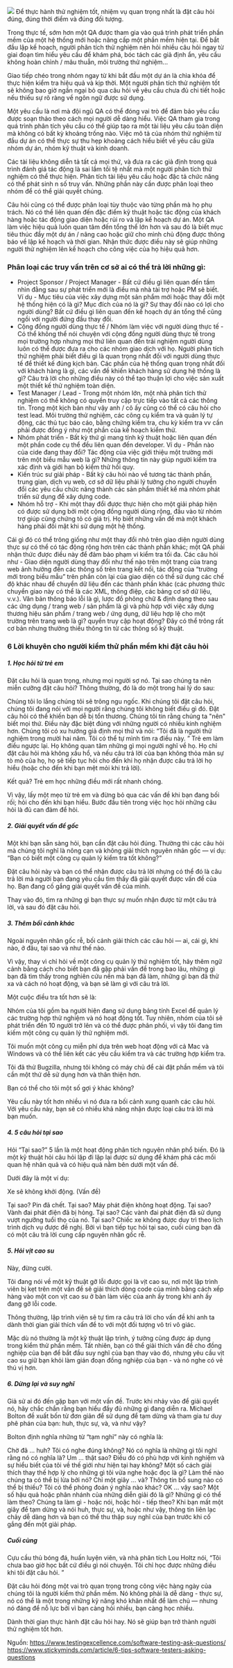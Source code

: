 ![](https://images.viblo.asia/28a7fd9e-0bbf-4c7a-af5a-7c8b784ee690.jpg)
Để thực hành thử nghiệm tốt, nhiệm vụ quan trọng nhất là đặt câu hỏi đúng, đúng thời điểm và đúng đối tượng.

Trong thực tế, sớm hơn một QA được tham gia vào quá trình phát triển phần mềm của một hệ thống mới hoặc nâng cấp một phần mềm hiện tại.
Để bắt đầu lập kế hoạch, người phân tích thử nghiệm nên hỏi nhiều câu hỏi ngay từ giai đoạn tìm hiểu yêu cầu để khám phá, bóc tách các giả định ẩn, yêu cầu không hoàn chỉnh / mâu thuẫn, môi trường thử nghiệm...

Giao tiếp chéo trong nhóm ngay từ khi bắt đầu một dự án là chìa khóa để thực hiện kiểm tra hiệu quả và kịp thời. Một người phân tích thử nghiệm tốt sẽ không bao giờ ngần ngại bỏ qua câu hỏi về yêu cầu chưa đủ chi tiết hoặc nếu thiếu sự rõ ràng về ngôn ngữ được sử dụng.

Một yêu cầu là nơi mà đội ngũ QA có thể đóng vai trò để đảm bảo yêu cầu được soạn thảo theo cách mọi người dễ dàng hiểu.
Việc QA tham gia trong quá trình phân tích yêu cầu có thể giúp tạo ra một tài liệu yêu cầu toàn diện mà không có bất kỳ khoảng trống nào. Việc mô tả của nhóm thử nghiệm từ đầu dự án có thể thực sự thu hẹp khoảng cách hiểu biết về yêu cầu giữa nhóm dự án, nhóm kỹ thuật và kinh doanh.

Các tài liệu không diễn tả tất cả mọi thứ, và đưa ra các giả định trong quá trình đánh giá tác động là sai lầm tồi tệ nhất mà một người phân tích thử nghiệm có thể thực hiện. Phân tích tài liệu yêu cầu hoặc đặc tả chức năng có thể phát sinh n số truy vấn. Những phần này cần được phân loại theo nhóm để có thể giải quyết chúng.

Câu hỏi cũng có thể được phân loại tùy thuộc vào từng phần mà họ phụ trách. Nó có thể liên quan đến đặc điểm kỹ thuật hoặc tác động của khách hàng hoặc tác động giao diện hoặc rủi ro và lập kế hoạch dự án. Một QA làm việc hiệu quả luôn quan tâm đến tổng thể lớn hơn và sau đó là biết mục tiêu thúc đẩy một dự án / nâng cao hoặc giữ cho mình chủ động được thông báo về lập kế hoạch và thời gian. Nhận thức được điều này sẽ giúp những người thử nghiệm lên kế hoạch cho công việc của họ hiệu quả hơn.

### Phân loại các truy vấn trên cơ sở ai có thể trả lời những gì:

* Project Sponsor / Project Manager - Bất cứ điều gì liên quan đến tầm nhìn đằng sau sự phát triển mới là điều mà nhà tài trợ hoặc PM sẽ biết. Ví dụ - Mục tiêu của việc xây dựng một sản phẩm mới hoặc thay đổi một hệ thống hiện có là gì? Mục đích của nó là gì? Sự thay đổi nào có lợi cho người dùng? Bất cứ điều gì liên quan đến kế hoạch dự án tổng thể cũng ngồi với người đứng đầu thay đổi.
* Cộng đồng người dùng thực tế / Nhóm làm việc với người dùng thực tế - Có thể không thể nói chuyện với cộng đồng người dùng thực tế trong mọi trường hợp nhưng mọi thứ liên quan đến trải nghiệm người dùng luôn có thể được đưa ra cho các nhóm giao dịch với họ. Người phân tích thử nghiệm phải biết điều gì là quan trọng nhất đối với người dùng thực tế để thiết kế đúng kịch bản. Các phần của hệ thống quan trọng nhất đối với khách hàng là gì, các vấn đề khiến khách hàng sử dụng hệ thống là gì? Câu trả lời cho những điều này có thể tạo thuận lợi cho việc sản xuất một thiết kế thử nghiệm toàn diện.
* Test Manager / Lead - Trong một nhóm lớn, một nhà phân tích thử nghiệm có thể không có quyền truy cập trực tiếp vào tất cả các thông tin. Trong một kịch bản như vậy anh / cô ấy cũng có thể có câu hỏi cho test lead. Môi trường thử nghiệm, các công cụ kiểm tra và quản lý tự động, các thủ tục báo cáo, bằng chứng kiểm tra, chu kỳ kiểm tra vv cần phải được đồng ý như một phần của kế hoạch kiểm thử.
* Nhóm phát triển - Bất kỳ thứ gì mang tính kỹ thuật hoặc liên quan đến một phần code cụ thể đều liên quan đến developer. Ví dụ - Phần nào của cide đang thay đổi? Tác động của việc giới thiệu một trường mới trên một biểu mẫu web là gì? Những thông tin này giúp người kiểm tra xác định và giới hạn bộ kiểm thử hồi quy.
* Kiến trúc sư giải pháp - Bất kỳ câu hỏi nào về tương tác thành phần, trung gian, dịch vụ web, cơ sở dữ liệu phải lý tưởng cho người chuyển đổi các yêu cầu chức năng thành các sản phẩm thiết kế mà nhóm phát triển sử dụng để xây dựng code.
* Nhóm hỗ trợ - Khi một thay đổi được thực hiện cho một giải pháp hiện có được sử dụng bởi một cộng đồng người dùng rộng, đầu vào từ nhóm trợ giúp cũng chứng tỏ có giá trị. Họ biết những vấn đề mà một khách hàng phải đối mặt khi sử dụng một hệ thống.

Cái gì đó có thể trông giống như một thay đổi nhỏ trên giao diện người dùng thực sự có thể có tác động rộng hơn trên các thành phần khác; một QA phải nhận thức được điều này để đảm bảo phạm vi kiểm tra tối đa. Các câu hỏi như - Giao diện người dùng thay đổi như thế nào trên một trang của trang web ảnh hưởng đến các thông số trên trang kết nối, tác động của “trường mới trong biểu mẫu” trên phần còn lại của giao diện có thể sử dụng các chế độ khác nhau để chuyển dữ liệu đến các thành phần khác (các phương thức chuyển giao này có thể là các XML, thông điệp, các bảng cơ sở dữ liệu, v.v.).
Văn bản thông báo lỗi là gì, lược đồ phông chữ & định dạng theo sau các ứng dụng / trang web / sản phẩm là gì và phù hợp với việc xây dựng thương hiệu sản phẩm / trang web / ứng dụng, dữ liệu hợp lệ cho một trường trên trang web là gì? quyền truy cập hoạt động? Đây có thể trông rất cơ bản nhưng thường thiếu thông tin từ các thông số kỹ thuật.

###  6 Lời khuyên cho người kiểm thử phần mềm khi đặt câu hỏi
##### 1. Học hỏi từ trẻ em
Đặt câu hỏi là quan trọng, nhưng mọi người sợ nó. Tại sao chúng ta nên miễn cưỡng đặt câu hỏi? Thông thường, đó là do một trong hai lý do sau:

Chúng tôi lo lắng chúng tôi sẽ trông ngu ngốc. Khi chúng tôi đặt câu hỏi, chúng tôi đang nói với mọi người rằng chúng tôi không biết điều gì đó. Đặt câu hỏi có thể khiến bạn dễ bị tổn thương.
Chúng tôi tin rằng chúng ta "nên" biết mọi thứ. Điều này đặc biệt đúng với những người có nhiều kinh nghiệm hơn. Chúng tôi có xu hướng giả định mọi thứ và nói: “Tôi đã là người thử nghiệm trong mười hai năm. Tôi có thể tự mình tìm ra điều này. ”
Trẻ em làm điều ngược lại. Họ không quan tâm những gì mọi người nghĩ về họ. Họ chỉ đặt câu hỏi mà không xấu hổ, và nếu câu trả lời của bạn không thỏa mãn sự tò mò của họ, họ sẽ tiếp tục hỏi cho đến khi họ nhận được câu trả lời họ hiểu (hoặc cho đến khi bạn mệt mỏi khi trả lời).

Kết quả? Trẻ em học những điều mới rất nhanh chóng.

Vì vậy, lấy một mẹo từ trẻ em và đừng bỏ qua các vấn đề khi bạn đang bối rối; hỏi cho đến khi bạn hiểu. Bước đầu tiên trong việc học hỏi những câu hỏi là đủ can đảm để hỏi.

##### 2. Giải quyết vấn đề gốc
Một khi bạn sẵn sàng hỏi, bạn cần đặt câu hỏi đúng. Thường thì các câu hỏi mà chúng tôi nghĩ là nông cạn và không giải thích nguyên nhân gốc — ví dụ: “Bạn có biết một công cụ quản lý kiểm tra tốt không?”

Đặt câu hỏi này và bạn có thể nhận được câu trả lời nhưng có thể đó là câu trả lời mà người bạn đang yêu cầu tìm thấy đã giải quyết được vấn đề của họ. Bạn đang cố gắng giải quyết vấn đề của mình.

Thay vào đó, tìm ra những gì bạn thực sự muốn nhận được từ một câu trả lời, và sau đó đặt câu hỏi.

##### 3. Thêm bối cảnh khác
Ngoài nguyên nhân gốc rễ, bối cảnh giải thích các câu hỏi  — ai, cái gì, khi nào, ở đâu, tại sao và như thế nào.

Vì vậy, thay vì chỉ hỏi về một công cụ quản lý thử nghiệm tốt, hãy thêm ngữ cảnh bằng cách cho biết bạn đã gặp phải vấn đề trong bao lâu, những gì bạn đã tìm thấy trong nghiên cứu nền mà bạn đã làm, những gì bạn đã thử xa và cách nó hoạt động, và bạn sẽ làm gì với câu trả lời.

Một cuộc điều tra tốt hơn sẽ là:

Nhóm của tôi gồm ba người hiện đang sử dụng bảng tính Excel để quản lý các trường hợp thử nghiệm và nó hoạt động tốt. Tuy nhiên, nhóm của tôi sẽ phát triển đến 10 người trở lên và có thể được phân phối, vì vậy tôi đang tìm kiếm một công cụ quản lý thử nghiệm mới.

Tôi muốn một công cụ miễn phí dựa trên web hoạt động với cả Mac và Windows và có thể liên kết các yêu cầu kiểm tra và các trường hợp kiểm tra.

Tôi đã thử Bugzilla, nhưng tôi không có máy chủ để cài đặt phần mềm và tôi cần một thứ dễ sử dụng hơn và thân thiện hơn.

Bạn có thể cho tôi một số gợi ý khác không?

Yêu cầu này tốt hơn nhiều vì nó đưa ra bối cảnh xung quanh các câu hỏi. Với yêu cầu này, bạn sẽ có nhiều khả năng nhận được loại câu trả lời mà bạn muốn.

##### 4. 5 câu hỏi tại sao
Hỏi “Tại sao?” 5 lần là một hoạt động phân tích nguyên nhân phổ biến. Đó là một kỹ thuật hỏi câu hỏi lặp đi lặp lại được sử dụng để khám phá các mối quan hệ nhân quả và có hiệu quả nằm bên dưới một vấn đề.

Dưới đây là một ví dụ:

Xe sẽ không khởi động. (Vấn đề)

Tại sao? Pin đã chết.
Tại sao? Máy phát điện không hoạt động.
Tại sao? Vành đai phát điện đã bị hỏng.
Tại sao? Các vành đai phát điện đã sử dụng vượt ngưỡng tuổi thọ của nó.
Tại sao? Chiếc xe không được duy trì theo lịch trình dịch vụ được đề nghị.
Bởi vì bạn tiếp tục hỏi tại sao, cuối cùng bạn đã có một câu trả lời cung cấp nguyên nhân gốc rễ.

##### 5. Hỏi vịt cao su
Này, đừng cười.

Tôi đang nói về một kỹ thuật gỡ lỗi được gọi là vịt cao su, nơi một lập trình viên bị kẹt trên một vấn đề sẽ giải thích dòng code của mình bằng cách xếp hàng vào một con vịt cao su ở bàn làm việc của anh ấy trong khi anh ấy đang gỡ lỗi code.

Thông thường, lập trình viên sẽ tự tìm ra câu trả lời cho vấn đề khi anh ta dành thời gian giải thích vấn đề to với một đối tượng vô tri vô giác.

Mặc dù nó thường là một kỹ thuật lập trình, ý tưởng cũng được áp dụng trong kiểm thử phần mềm. Tất nhiên, bạn có thể giải thích vấn đề cho đồng nghiệp của bạn để bắt đầu suy nghĩ của bạn thay vào đó, nhưng yêu cầu vịt cao su giữ bạn khỏi làm gián đoạn đồng nghiệp của bạn - và nó nghe có vẻ thú vị hơn.

##### 6. Dừng lại và suy nghĩ
Giả sử ai đó đến gặp bạn với một vấn đề. Trước khi nhảy vào để giải quyết nó, hãy chắc chắn rằng bạn hiểu đầy đủ những gì đang diễn ra. Michael Bolton đề xuất bốn từ đơn giản để sử dụng để tạm dừng và tham gia tư duy phê phán của bạn: huh, thực sự, và, và như vậy?

Bolton định nghĩa những từ “tạm nghỉ” này có nghĩa là:

Chờ đã ... huh? Tôi có nghe đúng không? Nó có nghĩa là những gì tôi nghĩ rằng nó có nghĩa là?
Um ... thật sao? Điều đó có phù hợp với kinh nghiệm và sự hiểu biết của tôi về thế giới như hiện tại hay không? Một số cách giải thích thay thế hợp lý cho những gì tôi vừa nghe hoặc đọc là gì? Làm thế nào chúng ta có thể bị lừa bởi nó?
Chỉ một giây ... và? Thông tin bổ sung nào có thể bị thiếu? Tôi có thể phỏng đoán ý nghĩa nào khác?
OK ... vậy sao? Một số hậu quả hoặc phân nhánh của những diễn giải đó là gì? Những gì có thể làm theo? Chúng ta làm gì - hoặc nói, hoặc hỏi - tiếp theo?
Khi bạn mất một giây để tạm dừng và nói huh, thực sự, và, hoặc như vậy, thông tin liên lạc chảy dễ dàng hơn và bạn có thể thu thập suy nghĩ của bạn trước khi cố gắng đến một giải pháp.

##### Cuối cùng
Cựu cầu thủ bóng đá, huấn luyện viên, và nhà phân tích Lou Holtz nói, “Tôi chưa bao giờ học bất cứ điều gì nói chuyện. Tôi chỉ học được những điều khi tôi đặt câu hỏi. ”

Đặt câu hỏi đóng một vai trò quan trọng trong công việc hàng ngày của chúng tôi là người kiểm thử phần mềm. Nó không phải là dễ dàng - thực sự, nó có thể là một trong những kỹ năng khó khăn nhất để làm chủ — nhưng nó đáng để nỗ lực bởi vì bạn càng hỏi nhiều, bạn càng học nhiều.

Dành thời gian thực hành đặt câu hỏi hay. Nó sẽ giúp bạn trở thành người thử nghiệm tốt hơn.

Nguồn: 
https://www.testingexcellence.com/software-testing-ask-questions/
https://www.stickyminds.com/article/6-tips-software-testers-asking-questions